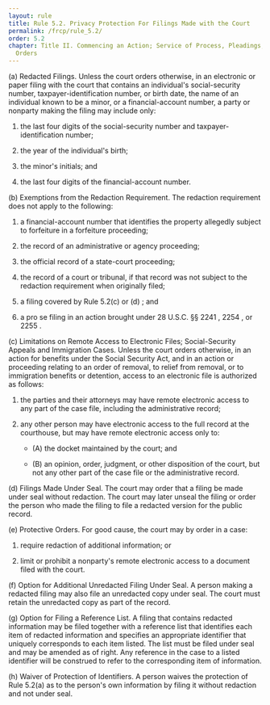 ```yaml
---
layout: rule
title: Rule 5.2. Privacy Protection For Filings Made with the Court
permalink: /frcp/rule_5.2/
order: 5.2
chapter: Title II. Commencing an Action; Service of Process, Pleadings, Motions, and
  Orders
---
```


(a) Redacted Filings. Unless the court orders otherwise, in an electronic or paper filing with the court that contains an individual's social-security number, taxpayer-identification number, or birth date, the name of an individual known to be a minor, or a financial-account number, a party or nonparty making the filing may include only:


1. the last four digits of the social-security number and taxpayer-identification number;


2. the year of the individual's birth;


3. the minor's initials; and


4. the last four digits of the financial-account number.


(b) Exemptions from the Redaction Requirement. The redaction requirement does not apply to the following:


1. a financial-account number that identifies the property allegedly subject to forfeiture in a forfeiture proceeding;


2. the record of an administrative or agency proceeding;


3. the official record of a state-court proceeding;


4. the record of a court or tribunal, if that record was not subject to the redaction requirement when originally filed;


5. a filing covered by Rule 5.2(c) or (d) ; and


6. a pro se filing in an action brought under 28 U.S.C. §§ 2241 , 2254 , or 2255 .


(c) Limitations on Remote Access to Electronic Files; Social-Security Appeals and Immigration Cases. Unless the court orders otherwise, in an action for benefits under the Social Security Act, and in an action or proceeding relating to an order of removal, to relief from removal, or to immigration benefits or detention, access to an electronic file is authorized as follows:


1. the parties and their attorneys may have remote electronic access to any part of the case file, including the administrative record;


2. any other person may have electronic access to the full record at the courthouse, but may have remote electronic access only to:


    - (A) the docket maintained by the court; and


    - (B) an opinion, order, judgment, or other disposition of the court, but not any other part of the case file or the administrative record.


(d) Filings Made Under Seal. The court may order that a filing be made under seal without redaction. The court may later unseal the filing or order the person who made the filing to file a redacted version for the public record.


(e) Protective Orders. For good cause, the court may by order in a case:


1. require redaction of additional information; or


2. limit or prohibit a nonparty's remote electronic access to a document filed with the court.


(f) Option for Additional Unredacted Filing Under Seal. A person making a redacted filing may also file an unredacted copy under seal. The court must retain the unredacted copy as part of the record.


(g) Option for Filing a Reference List. A filing that contains redacted information may be filed together with a reference list that identifies each item of redacted information and specifies an appropriate identifier that uniquely corresponds to each item listed. The list must be filed under seal and may be amended as of right. Any reference in the case to a listed identifier will be construed to refer to the corresponding item of information.


(h) Waiver of Protection of Identifiers. A person waives the protection of Rule 5.2(a) as to the person's own information by filing it without redaction and not under seal.
